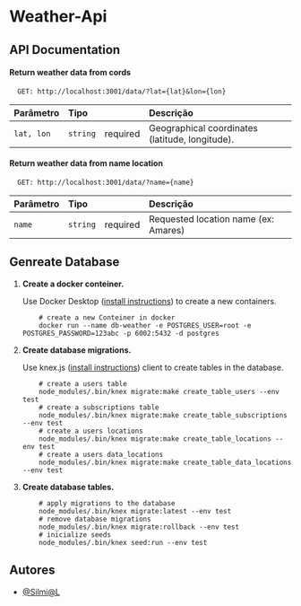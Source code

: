 # Weather-Api

## API Documentation

#### Return weather data from cords

```http
  GET: http://localhost:3001/data/?lat={lat}&lon={lon}
```

| Parâmetro   | Tipo       |            | Descrição                           |
| :---------- | :--------- | :--------- | :---------------------------------- |
| `lat, lon` | `string` | required  |Geographical coordinates (latitude, longitude).|

#### Return weather data from name location

```http
  GET: http://localhost:3001/data/?name={name}
```

| Parâmetro   | Tipo       |            | Descrição                           |
| :---------- | :--------- | :--------- | :---------------------------------- |
| `name` | `string` | required  | Requested location name (ex: Amares) |




## Genreate Database

1.  **Create a docker conteiner.**

    Use Docker Desktop ([install instructions](https://docs.docker.com/get-docker/)) to create a new containers.

    ```shell
        # create a new Conteiner in docker
        docker run --name db-weather -e POSTGRES_USER=root -e POSTGRES_PASSWORD=123abc -p 6002:5432 -d postgres
    ```

2.  **Create database migrations.**

    Use knex.js ([install instructions](https://www.npmjs.com/package/knex)) client to create tables in the database.

    ```shell
        # create a users table
        node_modules/.bin/knex migrate:make create_table_users --env test
        # create a subscriptions table
        node_modules/.bin/knex migrate:make create_table_subscriptions --env test
        # create a users locations
        node_modules/.bin/knex migrate:make create_table_locations --env test
        # create a users data_locations
        node_modules/.bin/knex migrate:make create_table_data_locations --env test
    ```

3.  **Create database tables.**

    ```shell
        # apply migrations to the database
        node_modules/.bin/knex migrate:latest --env test
        # remove database migrations
        node_modules/.bin/knex migrate:rollback --env test
        # inicialize seeds
        node_modules/.bin/knex seed:run --env test
    ```


## Autores

- [@Silmi@L](https://github.com/leandrMachado)

